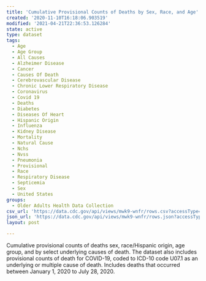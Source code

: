 ```yaml
---
title: 'Cumulative Provisional Counts of Deaths by Sex, Race, and Age'
created: '2020-11-10T16:18:06.903519'
modified: '2021-04-21T22:36:53.126284'
state: active
type: dataset
tags:
  - Age
  - Age Group
  - All Causes
  - Alzheimer Disease
  - Cancer
  - Causes Of Death
  - Cerebrovascular Disease
  - Chronic Lower Respiratory Disease
  - Coronavirus
  - Covid 19
  - Deaths
  - Diabetes
  - Diseases Of Heart
  - Hispanic Origin
  - Influenza
  - Kidney Disease
  - Mortality
  - Natural Cause
  - Nchs
  - Nvss
  - Pneumonia
  - Provisional
  - Race
  - Respiratory Disease
  - Septicemia
  - Sex
  - United States
groups:
  - Older Adults Health Data Collection
csv_url: 'https://data.cdc.gov/api/views/mwk9-wnfr/rows.csv?accessType=DOWNLOAD'
json_url: 'https://data.cdc.gov/api/views/mwk9-wnfr/rows.json?accessType=DOWNLOAD'
layout: post

---
```

Cumulative provisional counts of deaths sex, race/Hispanic origin, age group, and by select underlying causes of death.  The dataset also includes provisional counts of death for COVID-19, coded to ICD-10 code U07.1 as an underlying or multiple cause of death.  Includes deaths that occurred between January 1, 2020 to July 28, 2020.
